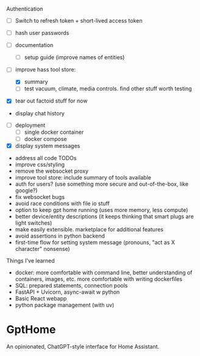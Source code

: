 Authentication

-   [ ] Switch to refresh token + short-lived access token
-   [ ] hash user passwords

-   [ ] documentation
    -   [ ] setup guide (improve names of entities)
-   [ ] improve hass tool store:
    -   [x] summary
    -   [ ] test vacuum, climate, media controls. find other stuff worth testing
-   [x] tear out factoid stuff for now
-   display chat history
-   [ ] deployment
    -   [ ] single docker container
    -   [ ] docker compose
-   [x] display system messages

-   address all code TODOs
-   improve css/styling
-   remove the websocket proxy
-   improve tool store: include summary of tools available
-   auth for users? (use something more secure and out-of-the-box, like google?)
-   fix websocket bugs
-   avoid race conditions with file io stuff
-   option to keep gpt home running (uses more memory, less compute)
-   better device/entity descriptions (it keeps thinking that smart plugs are light
    switches)
-   make easily extensible. marketplace for additional features
-   avoid assertions in python backend
-   first-time flow for setting system message (pronouns, "act as X character" nonsense)

Things I've learned

-   docker: more comfortable with command line, better understanding of containers,
    images, etc. more comfortable with writing dockerfiles
-   SQL: prepared statements, connection pools
-   FastAPI + Uvicorn, async-await w python
-   Basic React webapp
-   python package management (with uv)

# GptHome

An opinionated, ChatGPT-style interface for Home Assistant.
